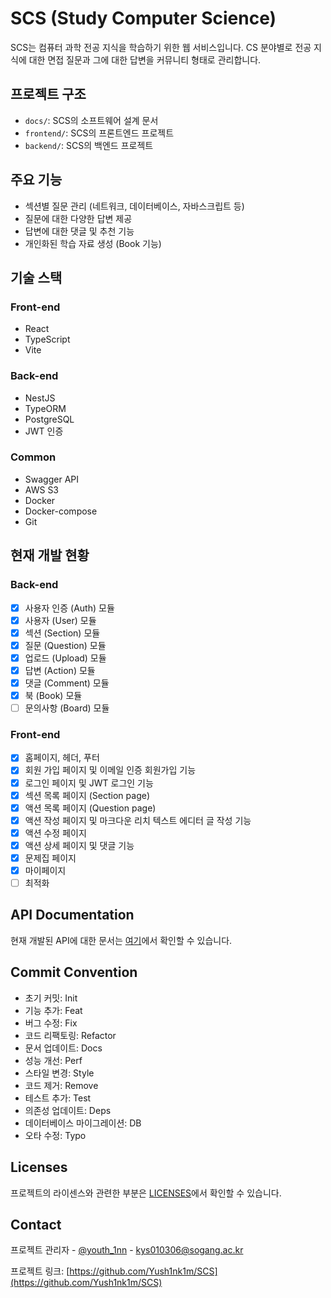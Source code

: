 # SCS (Study Computer Science)

SCS는 컴퓨터 과학 전공 지식을 학습하기 위한 웹 서비스입니다. CS 분야별로 전공 지식에 대한 면접 질문과 그에 대한 답변을 커뮤니티 형태로 관리합니다.

## 프로젝트 구조

- `docs/`: SCS의 소프트웨어 설계 문서
- `frontend/`: SCS의 프론트엔드 프로젝트
- `backend/`: SCS의 백엔드 프로젝트

## 주요 기능

- 섹션별 질문 관리 (네트워크, 데이터베이스, 자바스크립트 등)
- 질문에 대한 다양한 답변 제공
- 답변에 대한 댓글 및 추천 기능
- 개인화된 학습 자료 생성 (Book 기능)

## 기술 스택

### Front-end

- React
- TypeScript
- Vite

### Back-end

- NestJS
- TypeORM
- PostgreSQL
- JWT 인증

### Common

- Swagger API
- AWS S3
- Docker
- Docker-compose
- Git

## 현재 개발 현황

### Back-end

- [x] 사용자 인증 (Auth) 모듈
- [x] 사용자 (User) 모듈
- [x] 섹션 (Section) 모듈
- [x] 질문 (Question) 모듈
- [x] 업로드 (Upload) 모듈
- [x] 답변 (Action) 모듈
- [x] 댓글 (Comment) 모듈
- [x] 북 (Book) 모듈
- [ ] 문의사항 (Board) 모듈

### Front-end

- [x] 홈페이지, 헤더, 푸터
- [x] 회원 가입 페이지 및 이메일 인증 회원가입 기능
- [x] 로그인 페이지 및 JWT 로그인 기능
- [x] 섹션 목록 페이지 (Section page)
- [x] 액션 목록 페이지 (Question page)
- [x] 액션 작성 페이지 및 마크다운 리치 텍스트 에디터 글 작성 기능
- [x] 액션 수정 페이지
- [x] 액션 상세 페이지 및 댓글 기능
- [x] 문제집 페이지
- [x] 마이페이지
- [ ] 최적화

## API Documentation

현재 개발된 API에 대한 문서는 [여기](./Docs/API.md)에서 확인할 수 있습니다.

## Commit Convention

- 초기 커밋: Init
- 기능 추가: Feat
- 버그 수정: Fix
- 코드 리팩토링: Refactor
- 문서 업데이트: Docs
- 성능 개선: Perf
- 스타일 변경: Style
- 코드 제거: Remove
- 테스트 추가: Test
- 의존성 업데이트: Deps
- 데이터베이스 마이그레이션: DB
- 오타 수정: Typo

## Licenses

프로젝트의 라이센스와 관련한 부분은 [LICENSES](./LICENSES.md)에서 확인할 수 있습니다.

## Contact

프로젝트 관리자 - [@youth_1nn](https://www.instagram.com/youth_1nn/) - kys010306@sogang.ac.kr

프로젝트 링크: [https://github.com/Yush1nk1m/SCS](https://github.com/Yush1nk1m/SCS)
